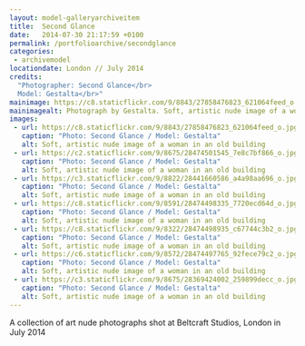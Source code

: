 ```yaml
---
layout: model-galleryarchiveitem
title:  Second Glance
date:   2014-07-30 21:17:59 +0100
permalink: /portfolioarchive/secondglance
categories:
 - archivemodel
locationdate: London // July 2014
credits:
  "Photographer: Second Glance</br>
  Model: Gestalta</br>"
mainimage: https://c8.staticflickr.com/9/8843/27858476823_621064feed_o.jpg
mainimagealt: Photograph by Gestalta. Soft, artistic nude image of a woman in an old building
images:
 - url: https://c8.staticflickr.com/9/8843/27858476823_621064feed_o.jpg
   caption: "Photo: Second Glance / Model: Gestalta"
   alt: Soft, artistic nude image of a woman in an old building
 - url: https://c2.staticflickr.com/9/8675/28474501545_7e8c7bf866_o.jpg
   caption: "Photo: Second Glance / Model: Gestalta"
   alt: Soft, artistic nude image of a woman in an old building
 - url: https://c3.staticflickr.com/9/8822/28441660586_a4a98aa696_o.jpg
   caption: "Photo: Second Glance / Model: Gestalta"
   alt: Soft, artistic nude image of a woman in an old building
 - url: https://c8.staticflickr.com/9/8591/28474498335_7720ecd64d_o.jpg
   caption: "Photo: Second Glance / Model: Gestalta"
   alt: Soft, artistic nude image of a woman in an old building
 - url: https://c8.staticflickr.com/9/8322/28474498935_c67744c3b2_o.jpg
   caption: "Photo: Second Glance / Model: Gestalta"
   alt: Soft, artistic nude image of a woman in an old building
 - url: https://c6.staticflickr.com/9/8572/28474497765_92fece79c2_o.jpg
   caption: "Photo: Second Glance / Model: Gestalta"
   alt: Soft, artistic nude image of a woman in an old building
 - url: https://c3.staticflickr.com/9/8675/28369424002_259899decc_o.jpg
   caption: "Photo: Second Glance / Model: Gestalta"
   alt: Soft, artistic nude image of a woman in an old building
---
```

A collection of art nude photographs shot at Beltcraft Studios, London in July 2014
